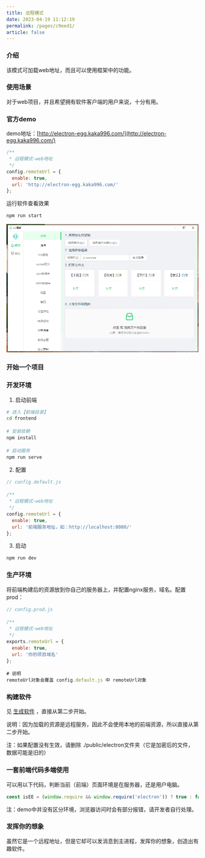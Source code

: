 ```yaml
---
title: 远程模式
date: 2023-04-19 11:12:19
permalink: /pages/c9eed1/
article: false
---
```


### 介绍
该模式可加载web地址，而且可以使用框架中的功能。

### 使用场景
对于web项目，并且希望拥有软件客户端的用户来说，十分有用。

### 官方demo
demo地址：[http://electron-egg.kaka996.com/](http://electron-egg.kaka996.com/)
```javascript
/**
 * 远程模式-web地址
 */    
config.remoteUrl = {
  enable: true,
  url: 'http://electron-egg.kaka996.com/'
};
```

运行软件查看效果
```bash
npm run start
```
![运行图片](/img/electron-egg/win-file.png)

### 开始一个项目
###  开发环境

1. 启动前端
```bash
# 进入【前端目录】
cd frontend 

# 安装依赖
npm install

# 启动服务
npm run serve
```

2. 配置
```javascript
// config.default.js

/**
 * 远程模式-web地址
 */
config.remoteUrl = {
  enable: true,
  url: '前端服务地址，如：http://localhost:8080/'
};
```

3. 启动
```bash
npm run dev
```

###  生产环境
将前端构建后的资源放到你自己的服务器上，并配置nginx服务，域名。配置prod：
```javascript
// config.prod.js

/**
 * 远程模式-web地址
 */
exports.remoteUrl = {
  enable: true,
  url: '你的项目域名'
};

# 说明
remoteUrl对象会覆盖 config.default.js 中 remoteUrl对象
```
###  构建软件
见 [生成软件](/pages/ad838d/) ，直接从第二步开始。

说明：因为加载的资源是远程服务，因此不会使用本地的前端资源，所以直接从第二步开始。

注：如果配置没有生效，请删除 ./public/electron文件夹（它是加密后的文件，数据可能是旧的）

### 一套前端代码多端使用
可以用以下代码，判断当前（前端）页面环境是在服务器，还是用户电脑。
```javascript
const isEE = (window.require && window.require('electron')) ? true : false;
```
注：demo中并没有区分环境，浏览器访问时会有部分报错，请开发者自行处理。

### 发挥你的想象
虽然它是一个远程地址，但是它却可以发消息到主进程，发挥你的想象，创造出有趣软件。
